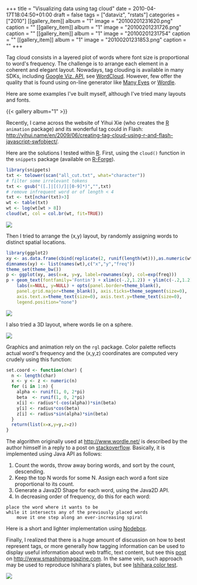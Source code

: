 +++
title = "Visualizing data using tag cloud"
date = 2010-04-17T18:04:50+01:00
draft = false
tags = ["dataviz", "rstats"]
categories = ["2010"]
[[gallery_item]]
album = "1"
image = "20100201231620.png"
caption = ""
[[gallery_item]]
album = "1"
image = "20100201231726.png"
caption = ""
[[gallery_item]]
album = "1"
image = "20100201231754"
caption = ""
[[gallery_item]]
album = "1"
image = "20100201231853.png"
caption = ""
+++

Tag cloud consists in a layered plot of words where font size is proportional to word's frequency. The challenge is to arrange each element in a coherent and elegant layout. Nowadays, tag clouding is available in many SDKs, including [Google Viz. API][Google Viz. API], see [WordCloud][WordCloud]. However, few offer the quality that is found using on-line generator like [Many Eyes][Many Eyes] or [Wordle][Wordle].

Here are some examples I've built myself, although I've tried many layouts and fonts.

{{< gallery album="1" >}}

Recently, I came across the website of Yihui Xie (who creates the [R][R] `animation` package) and its wonderful tag could in Flash: <http://yihui.name/en/2009/06/creating-tag-cloud-using-r-and-flash-javascript-swfobject/>.

Here are the solutions I tested within [R][R]. First, using the `cloud()` function in the `snippets` package (available on [R-Forge][R-Forge]).

```r
library(snippets)
txt <- tolower(scan("all_cut.txt", what="character"))
# filter some irrelevant tokens
txt <- gsub("([.]|[()/]|[0-9]*)","",txt)
# remove infrequent word or of length < 4
txt <- txt[nchar(txt)>3]
wt <- table(txt)
wt <- log(wt[wt > 8])
cloud(wt, col = col.br(wt, fit=TRUE))
```

![](/img/20100417113155.png)

Then I tried to arrange the (x,y) layout, by randomly assigning words to distinct spatial locations.

```r
library(ggplot2)
xy <- as.data.frame(cbind(replicate(2, runif(length(wt))),as.numeric(wt)))
dimnames(xy) <- list(names(wt),c("x","y","freq"))
theme_set(theme_bw())
p <- ggplot(xy, aes(x=x, y=y, label=rownames(xy), col=exp(freq)))
p + geom_text(fontfamily='Fontin') + xlim(c(-.2,1.2)) + ylim(c(-.2,1.2)) +
    labs(x=NULL, y=NULL) + opts(panel.border=theme_blank(), 
    panel.grid.major=theme_blank(), axis.ticks=theme_segment(size=0), 
    axis.text.x=theme_text(size=0), axis.text.y=theme_text(size=0), 
    legend.position="none")
```

![](/img/20100429184529.png)

I also tried a 3D layout, where words lie on a sphere. 

![](/img/3Dwordle.gif)


Graphics and animation rely on the `rgl` package. Color palette reflects actual word's frequency and the (x,y,z) coordinates are computed very crudely using this function:

```r
set.coord <- function(char) {
  n <- length(char)
  x <- y <- z <- numeric(n)
  for (i in 1:n) {
    alpha <- runif(1, 0, 2*pi)
    beta  <- runif(1, 0, 2*pi)
    x[i] <- radius*(-cos(alpha))*sin(beta)
    y[i] <- radius*cos(beta)
    z[i] <- radius*sin(alpha)*sin(beta)
  }
  return(list(x=x,y=y,z=z))
}
```

The algorithm originally used at <http://www.wordle.net/> is described by the author himself in a reply to a post on [stackoverflow][stackoverflow]. Basically, it is implemented using Java API as follows:

1. Count the words, throw away boring words, and sort by the count, descending. 
2. Keep the top N words for some N. Assign each word a font size proportional to its count. 
3. Generate a Java2D Shape for each word, using the Java2D API.
4. In decreasing order of frequency, do this for each word:
	
```
place the word where it wants to be
while it intersects any of the previously placed words
    move it one step along an ever-increasing spiral
```

Here is a short and lighter implementation using [Nodebox][Nodebox].

Finally, I realized that there is a huge amount of discussion on how to best represent tags, or more generally how tagging information can be used to display useful information about web traffic, text content, but see this [post][post] on <http://www.smashingmagazine.com>. In the same vein, such approach may be used to reproduce Ishihara's plates, but see [Ishihara color test][Ishihara color test].

![](/img/20090327171538.png)



[Wordle]: http://www.wordle.net/ "Wordle"
[R]: http://cran.r-project.org "R"
[R-Forge]: http://r-forge.r-project.org/ "R-Forge"
[post]: http://www.smashingmagazine.com/2007/08/02/data-visualization-modern-approaches/ "Data Visualization: Modern Approaches"
[Google Viz. API]: http://code.google.com/intl/fr-FR/apis/visualization/documentation/gallery.html
[WordCloud]: http://visapi-gadgets.googlecode.com/svn/trunk/wordcloud/doc.html
[stackoverflow]: http://stackoverflow.com/questions/342687/algorithm-to-implement-something-like-wordle
[Nodebox]: http://nodebox.net/
[Ishihara color test]: http://en.wikipedia.org/wiki/Ishihara_color_test "Ishihara color test"
[Many Eyes]: http://manyeyes.alphaworks.ibm.com/manyeyes/